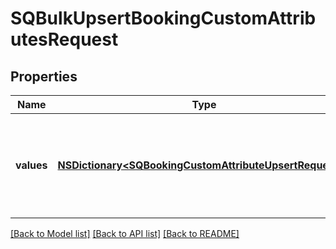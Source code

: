 # SQBulkUpsertBookingCustomAttributesRequest

## Properties
Name | Type | Description | Notes
------------ | ------------- | ------------- | -------------
**values** | [**NSDictionary&lt;SQBookingCustomAttributeUpsertRequest&gt;***](SQBookingCustomAttributeUpsertRequest.md) | A map containing 1 to 25 individual upsert requests. For each request, provide an arbitrary ID that is unique for this &#x60;BulkUpsertBookingCustomAttributes&#x60; request and the information needed to create or update a custom attribute. | 

[[Back to Model list]](../README.md#documentation-for-models) [[Back to API list]](../README.md#documentation-for-api-endpoints) [[Back to README]](../README.md)


